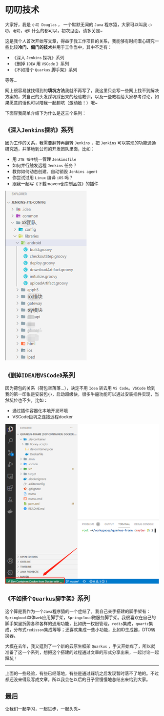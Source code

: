 # 叨叨技术

大家好，我是 `小叨 Douglas` ， 一个默默无闻的 `Java` 程序猿，大家可以叫我 `小叨`，`老叨`，`老D` 什么的都可以，初次见面，请多关照~

这是我个人首次开始写文章，得益于我工作项目的关系，我能够有时间潜心研究一些比较**冷门、偏门的技术**并用于工作当中，其中不乏有：

+ 《深入 `Jenkins` 探坑》系列
+ 《删掉 `IDEA` 用 `VSCode` 》系列
+ 《不如搭个 `Quarkus` 脚手架》系列

等等...

网上很容易就找得到的**填坑方法**我就不再写了，我这里只会写一些网上找不到解决方案的，凭自己的头发踩坑踩出来的经验教训，以及一些教程给大家参考讨论，如果愿意的话也可以陪我一起趟坑（激动脸！）哦~

下面容我简单介绍下为什么是这三个系列：

## `《深入Jenkins探坑》`系列

因为工作的关系，我需要翻转再翻转 `Jenkins` ，把 `Jenkins` 可以实现的功能通通研究透，并落地到公司的开发团队里面，比如：

+ 用 `JTE 插件`统一管理 `Jenkinsfile`
+ 如何并行触发远程 `Jenkins` 任务？
+ 教你如何动态创建、自动销毁 `Jenkins agent`
+ 你尝试过用 `Linux` 编译 `iOS` 吗？
+ 跟我一起写《下载maven仓库制品包》的插件

![JTE 管理团队 Jenkinsfile 截图](./resources/2020-10-19-18-24-43.png "JTE 管理团队 Jenkinsfile 截图")

## `《删掉IDEA用VSCode》`系列

因为荷包的关系（荷包空落落...），决定不用 `Idea`
转去用 `VS Code`。`VSCode` 给到我的第一印象是安装包小，启动超级快，很多牛逼功能可以通过安装插件实现，当然坑位也不少，比如：

+ 通过插件容器化本地开发环境
+ VSCode巨坑之连接远程docker

![远程docker开发环境截图](./resources/2020-10-19-18-28-16.png "远程docker开发环境截图")

## `《不如搭个Quarkus脚手架》`系列

这个算是我作为一个`Java`程序猿的一个症结了，我自己亲手搭建的脚手架有：`Springboot`单体`web`应用脚手架，`Springcloud`微服务脚手架。我很喜欢在自己的脚手架里折腾各种各样的通用功能，比如统一权限管理，`redis`集成，`quartz`集成，分布式`redisson`集成等等；还喜欢集成一些小功能，比如ID生成器，DTO转换器。

大概在去年，我又逛到了一个新的云原生框架 `Quarkus` ，手又开始痒了，所以就准备了这一个系列，想把这个搭建的过程通过文章的形式分享出来，一起讨论一起踩坑！

---

上面的一些经验，有些已经落地，有些是通过踩坑之后发现暂时落不了地的。不过都还没来得及写成文章，所以我会在以后的日子里慢慢地总结出来给到大家。

## 最后

让我们一起学习，一起进步，一起头秃~
